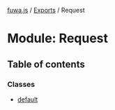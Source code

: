 [fuwa.js](../README.md) / [Exports](../modules.md) / Request

# Module: Request

## Table of contents

### Classes

- [default](../classes/Request.default.md)

